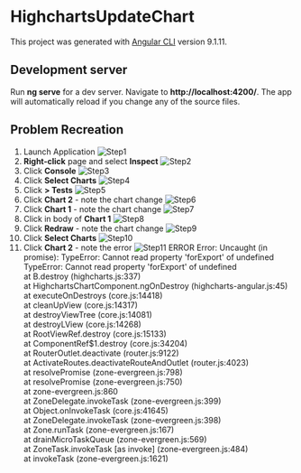 # HighchartsUpdateChart

This project was generated with [Angular CLI](https://github.com/angular/angular-cli) version 9.1.11.

## Development server

Run **ng serve** for a dev server. Navigate to **http://localhost:4200/**. The app will automatically reload if you change any of the source files.

## Problem Recreation
1. Launch Application ![Step1](/src/assets/images/Highchart-Angular-UpdateCharts01.png?raw=true)
2. **Right-click** page and select **Inspect** ![Step2](/src/assets/images/Highchart-Angular-UpdateCharts02.png?raw=true)
3. Click **Console** ![Step3](/src/assets/images/Highchart-Angular-UpdateCharts03.png?raw=true)
4. Click **Select Charts** ![Step4](/src/assets/images/Highchart-Angular-UpdateCharts04.png?raw=true)
5. Click **> Tests** ![Step5](/src/assets/images/Highchart-Angular-UpdateCharts05.png?raw=true)
6. Click **Chart 2** - note the chart change ![Step6](/src/assets/images/Highchart-Angular-UpdateCharts06.png?raw=true)
7. Click **Chart 1** - note the chart change ![Step7](/src/assets/images/Highchart-Angular-UpdateCharts07.png?raw=true)
8. Click in body of **Chart 1** ![Step8](/src/assets/images/Highchart-Angular-UpdateCharts08.png?raw=true)
9. Click **Redraw** - note the chart change ![Step9](/src/assets/images/Highchart-Angular-UpdateCharts09.png?raw=true)
10. Click **Select Charts** ![Step10](/src/assets/images/Highchart-Angular-UpdateCharts10.png?raw=true)
11. Click **Chart 2** - note the error ![Step11](/src/assets/images/Highchart-Angular-UpdateCharts11.png?raw=true)
ERROR Error: Uncaught (in promise): TypeError: Cannot read property 'forExport' of undefined<br>
TypeError: Cannot read property 'forExport' of undefined<br>
    at B.destroy (highcharts.js:337)<br>
    at HighchartsChartComponent.ngOnDestroy (highcharts-angular.js:45)<br>
    at executeOnDestroys (core.js:14418)<br>
    at cleanUpView (core.js:14317)<br>
    at destroyViewTree (core.js:14081)<br>
    at destroyLView (core.js:14268)<br>
    at RootViewRef.destroy (core.js:15133)<br>
    at ComponentRef$1.destroy (core.js:34204)<br>
    at RouterOutlet.deactivate (router.js:9122)<br>
    at ActivateRoutes.deactivateRouteAndOutlet (router.js:4023)<br>
    at resolvePromise (zone-evergreen.js:798)<br>
    at resolvePromise (zone-evergreen.js:750)<br>
    at zone-evergreen.js:860<br>
    at ZoneDelegate.invokeTask (zone-evergreen.js:399)<br>
    at Object.onInvokeTask (core.js:41645)<br>
    at ZoneDelegate.invokeTask (zone-evergreen.js:398)<br>
    at Zone.runTask (zone-evergreen.js:167)<br>
    at drainMicroTaskQueue (zone-evergreen.js:569)<br>
    at ZoneTask.invokeTask [as invoke] (zone-evergreen.js:484)<br>
    at invokeTask (zone-evergreen.js:1621)<br>
